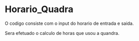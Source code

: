 # Horario_Quadra

O codigo consiste com o input do horario de entrada e saida.

Sera efetuado o calculo de horas que usou a quandra.
